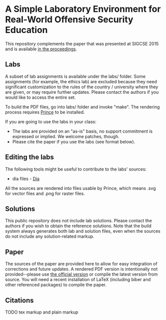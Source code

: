 A Simple Laboratory Environment for Real-World Offensive Security Education
===========================================================================
This repository complements the paper that was presented at SIGCSE 2015 and
is available [in the proceedings](http://dl.acm.org/citation.cfm?id=2677225).

Labs
----
A subset of lab assignments is available under the labs/ folder. 
Some assignments (for example, the ethics lab) are excluded because they 
need significant customization to the rules of the country / university 
where they are given, or may require further updates. Please contact
the authors if you would like to access the entire set.

To build the PDF files, go into labs/ folder and invoke "make". The 
rendering process requires [Prince](http://www.princexml.com/) to be installed.

If you are going to use the labs in your class:
- The labs are provided on an "as-is" basis, no support commitment is
  expressed or implied. We welcome patches, though.
- Please cite the paper if you use the labs (see format below).

Editing the labs
----------------
The following tools might be useful to contribute to the labs' sources:
* dia files - [Dia](https://wiki.gnome.org/Apps/Dia/)

All the sources are rendered into files usable by Prince, which means
.svg for vector files and .png for raster files.

Solutions
---------
This public repository does not include lab solutions. Please contact
the authors if you wish to obtain the reference solutions. Note
that the build system always generates both lab and solution files, even
when the sources do not include any solution-related markup.

Paper
-----
The sources of the paper are provided here to allow for easy integration of
corrections and future updates. A rendered PDF version is intentionally not
provided--please use [the official version](http://dl.acm.org/citation.cfm?id=2677225) or compile the
latest version from source. You will need a recent installation of LaTeX
(including biber and other referenced packages) to compile the paper.

Citations
---------
TODO tex markup and plain markup
